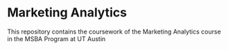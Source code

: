 # Marketing Analytics
This repository contains the coursework of the Marketing Analytics course in the MSBA Program at UT Austin
